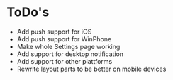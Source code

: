 ToDo's
======
- Add push support for iOS
- Add push support for WinPhone
- Make whole Settings page working
- Add support for desktop notification
- Add support for other plattforms
- Rewrite layout parts to be better on mobile devices